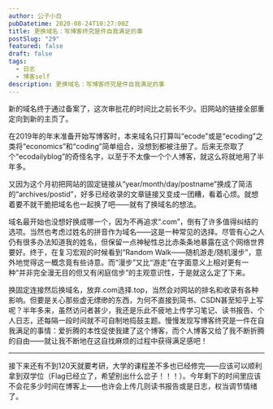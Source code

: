 ```yaml
---
author: 公子小白
pubDatetime: 2020-08-24T10:27:00Z
title: 更换域名：写博客终究是件自我满足的事
postSlug: "29"
featured: false
draft: false
tags:
  - 日志
  - 博客self
description: 更换域名：写博客终究是件自我满足的事
---
```


新的域名终于通过备案了，这次审批花的时间比之前长不少。旧网站的链接全部重定向到新的主页了。

在2019年的年末准备开始写博客时，本来域名只打算叫“ecode”或是“ecoding”之类将“economics”和“coding”简单组合，没想到都被注册了。后来无奈取了个“ecodailyblog”的奇怪名字，以至于不太像一个个人博客，就这么将就地用了半年多。

又因为这个月初把网站的固定链接从“year/month/day/postname”换成了简洁的“archives/postid”，好多已经收录的文章链接又变成一团糟，看着心烦。就想着要不就干脆把域名也一起换了吧——就有了换域名的想法。

域名最开始也没想好换成哪一个，因为不再追求“.com”，倒有了许多值得纠结的选项。当然也考虑过姓名的拼音作为域名——这是一种常见的选择。尽管有心之人仍有很多办法知道我的姓名，但保留一点神秘性总比赤条条地暴露在这个网络世界要好。终于，在复习宏观的时候看到“Random Walk——随机游走/随机漫步”，意外地觉得这一概念竟有些诗意。而“漫步”又比“游走”在字面意义上相对更有一种“并非完全漫无目的但又有闲庭信步”的主观意识性，于是就这么定了下来。

换固定连接然后换域名，放弃.com选择.top，当然会对网站的排名和收录有各种影响。但要是关心那些虚无缥缈的东西，为何不直接到简书、CSDN甚至知乎上写呢？半年多来，虽然访问者甚少，我还是乐此不疲地上传学习笔记、读书报告、个人日志，还每隔一段时间就不可自制地捣鼓主题。慢慢发现写博客终究是一件在自我满足的事情：爱折腾的本性促使我建了这个博客，而个人博客又给了我不断折腾的自由——就让我不断地在这自找麻烦的过程中获得满足感吧！

---

接下来还有不到120天就要考研，大学的课程差不多也已经修完——应该可以顺利拿到双学位（Flag已经立了，希望别出什么岔子！！！）。今年剩下的时间里应该不会花多少时间在博客上——也许会上传几则读书报告或是日志，权当调节情绪了。
